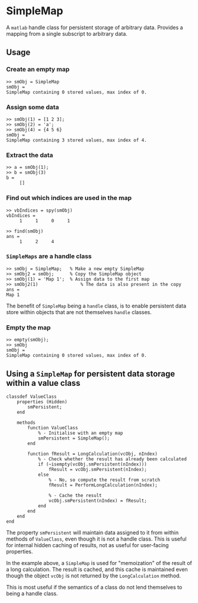 # SimpleMap
A `matlab` handle class for persistent storage of arbitrary data. Provides a mapping from a single subscript to arbitrary data.

## Usage

### Create an empty map
```
>> smObj = SimpleMap
smObj = 
SimpleMap containing 0 stored values, max index of 0.
```

### Assign some data
```
>> smObj(1) = [1 2 3]; 
>> smObj(2) = 'a';
>> smObj(4) = {4 5 6}
smObj = 
SimpleMap containing 3 stored values, max index of 4.
```

### Extract the data
```
>> a = smObj(1);
>> b = smObj(3)
b =
     []
```

### Find out which indices are used in the map
```
>> vbIndices = spy(smObj)
vbIndices =
     1     1     0     1

>> find(smObj)
ans =
     1     2     4
```

### `SimpleMaps` are a handle class
```
>> smObj = SimpleMap;	% Make a new empty SimpleMap
>> smObj2 = smObj;		% Copy the SimpleMap object
>> smObj(1) = 'Map 1';	% Assign data to the first map
>> smObj2(1)				% The data is also present in the copy
ans =
Map 1
```
The benefit of `SimpleMap` being a `handle` class, is to enable persistent data store within objects that are not themselves `handle` classes.

### Empty the map
```
>> empty(smObj);
>> smObj
smObj = 
SimpleMap containing 0 stored values, max index of 0.
```

## Using a `SimpleMap` for persistent data storage within a value class
```
classdef ValueClass
	properties (Hidden)
		smPersistent;
	end
	
	methods
		function ValueClass
			% - Initialise with an empty map
			smPersistent = SimpleMap();
		end
		
		function fResult = LongCalculation(vcObj, nIndex)
			% - Check whether the result has already been calculated
			if (~isempty(vcObj.smPersistent(nIndex)))
				fResult = vcObj.smPersistent(nIndex);
			else
				% - No, so compute the result from scratch
				fResult = PerformLongCalculation(nIndex);
				
				% - Cache the result
				vcObj.smPersistent(nIndex) = fResult;
			end
		end
	end
end
```
The property `smPersistent` will maintain data assigned to it from within methods of `ValueClass`, even though it is not a handle class. This is useful for internal hidden caching of results, not as useful for user-facing properties.

In the example above, a `SimpleMap` is used for "memoization" of the result of a long calculation. The result is cached, and this cache is maintained even though the object `vcObj` is not returned by the `LongCalculation` method.

This is most useful if the semantics of a class do not lend themselves to being a handle class.
